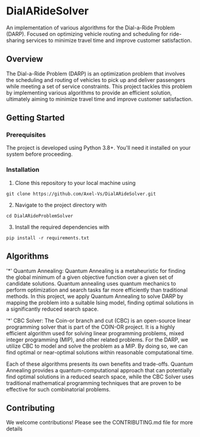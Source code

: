 # DialARideSolver
An implementation of various algorithms for the Dial-a-Ride Problem (DARP). Focused on optimizing vehicle routing and scheduling for ride-sharing services to minimize travel time and improve customer satisfaction.


## Overview
The Dial-a-Ride Problem (DARP) is an optimization problem that involves the scheduling and routing of vehicles to pick up and deliver passengers while meeting a set of service constraints. This project tackles this problem by implementing various algorithms to provide an efficient solution, ultimately aiming to minimize travel time and improve customer satisfaction.


## Getting Started
### Prerequisites
The project is developed using Python 3.8+. You'll need it installed on your system before proceeding.

### Installation
1. Clone this repository to your local machine using
```{bash}
git clone https://github.com/Axel-Vs/DialARideSolver.git
```

2. Navigate to the project directory with
```{bash}
cd DialARideProblemSolver
```

3. Install the required dependencies with
```{bash}
pip install -r requirements.txt
``` 


## Algorithms
'*' Quantum Annealing: Quantum Annealing is a metaheuristic for finding the global minimum of a given objective function over a given set of candidate solutions. Quantum annealing uses quantum mechanics to perform optimization and search tasks far more efficiently than traditional methods. In this project, we apply Quantum Annealing to solve DARP by mapping the problem into a suitable Ising model, finding optimal solutions in a significantly reduced search space. <br>

'*' CBC Solver: The Coin-or branch and cut (CBC) is an open-source linear programming solver that is part of the COIN-OR project. It is a highly efficient algorithm used for solving linear programming problems, mixed integer programming (MIP), and other related problems. For the DARP, we utilize CBC to model and solve the problem as a MIP. By doing so, we can find optimal or near-optimal solutions within reasonable computational time. <br>

Each of these algorithms presents its own benefits and trade-offs. Quantum Annealing provides a quantum-computational approach that can potentially find optimal solutions in a reduced search space, while the CBC Solver uses traditional mathematical programming techniques that are proven to be effective for such combinatorial problems.


## Contributing
We welcome contributions! Please see the CONTRIBUTING.md file for more details




